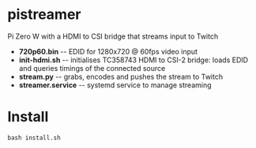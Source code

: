 # pistreamer

Pi Zero W  with a HDMI to CSI bridge that streams input to Twitch

- **720p60.bin** -- EDID for 1280x720 @ 60fps video input
- **init-hdmi.sh** -- initialises TC358743 HDMI to CSI-2 bridge: loads EDID and queries timings of the connected source
- **stream.py** -- grabs, encodes and pushes the stream to Twitch
- **streamer.service** -- systemd service to manage streaming

# Install

```
bash install.sh
```
